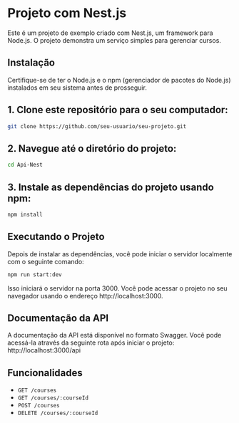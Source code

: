 # Projeto com Nest.js

Este é um projeto de exemplo criado com Nest.js, um framework para Node.js. O projeto demonstra um serviço simples para gerenciar cursos.

## Instalação

Certifique-se de ter o Node.js e o npm (gerenciador de pacotes do Node.js) instalados em seu sistema antes de prosseguir.

## 1. Clone este repositório para o seu computador:

```bash
git clone https://github.com/seu-usuario/seu-projeto.git
```

## 2. Navegue até o diretório do projeto: 
```bash
cd Api-Nest
```

## 3. Instale as dependências do projeto usando npm:
```bash
npm install
```

## Executando o Projeto
Depois de instalar as dependências, você pode iniciar o servidor localmente com o seguinte comando:
```bash
npm run start:dev
```
Isso iniciará o servidor na porta 3000. Você pode acessar o projeto no seu navegador usando o endereço http://localhost:3000.

## Documentação da API

A documentação da API está disponível no formato Swagger. Você pode acessá-la através da seguinte rota após iniciar o projeto: http://localhost:3000/api

## Funcionalidades

- `GET /courses`
- `GET /courses/:courseId`
- `POST /courses`
- `DELETE /courses/:courseId`

